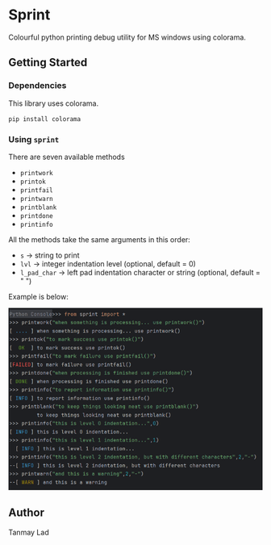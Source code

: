 # Sprint

Colourful python printing debug utility for MS windows using colorama.

## Getting Started

### Dependencies

This library uses colorama.

```
pip install colorama
```

### Using `sprint`

There are seven available methods
* `printwork`
* `printok`
* `printfail`
* `printwarn`
* `printblank`
* `printdone`
* `printinfo`

All the methods take the same arguments in this order:

* `s` -> string to print
* `lvl` -> integer indentation level (optional, default = 0)
* `l_pad_char` -> left pad indentation character or string (optional, default = "  ")

Example is below:

![sprint_examples](sprint_examples.png)

## Author
Tanmay Lad
